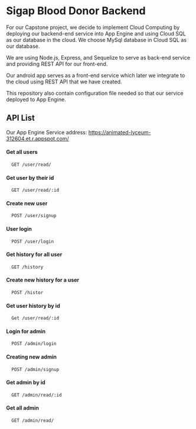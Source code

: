 
# Sigap Blood Donor Backend

For our Capstone project, we decide to 
implement Cloud Computing by deploying
our backend-end service into App Engine and
using Cloud SQL as our database in the cloud.
We choose MySql database in Cloud SQL as our
database.

We are using Node.js, Express, and Sequelize to serve 
as back-end service and providing REST API for our front-end.

Our android app serves as a front-end service which later 
we integrate to the cloud using REST API that we have created.

This repository also contain configuration file needed so that our 
service deployed to App Engine. 

## API List 
Our App Engine Service address:
https://animated-lyceum-312604.et.r.appspot.com/


#### Get all users

```http
  GET /user/read/
```
#### Get user by their id
```http
  GET /user/read/:id
```
#### Create new user
```http
  POST /user/signup
```
#### User login
```http
  POST /user/login
```
#### Get history for all user
```http
  GET /history
```
#### Create new history for a user
```http
  POST /histor
```
#### Get user history by id
```http
  Get /user/read/:id
```
#### Login for admin
```http
  POST /admin/login
```
#### Creating new admin
```http
  POST /admin/signup
```
#### Get admin by id
```http
  GET /admin/read/:id
```
#### Get all admin 
```http
  GET /admin/read/
```





  
